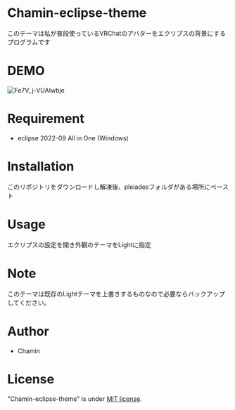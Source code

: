 # Chamin-eclipse-theme

このテーマは私が普段使っているVRChatのアバターをエクリプスの背景にするプログラムです

# DEMO

![Fe7V_j-VUAIwbje](https://user-images.githubusercontent.com/65225845/195514445-1343f473-cb42-4fb3-831c-b35ddd9b9e11.jpg)


# Requirement

* eclipse 2022-09 All in One (Windows)

# Installation

このリポジトリをダウンロードし解凍後、pleiadesフォルダがある場所にペースト

# Usage

エクリプスの設定を開き外観のテーマをLightに指定

# Note

このテーマは既存のLightテーマを上書きするものなので必要ならバックアップしてください。

# Author

* Chamin

# License

"Chamin-eclipse-theme" is under [MIT license](https://en.wikipedia.org/wiki/MIT_License).
